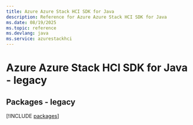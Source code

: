 ```yaml
---
title: Azure Azure Stack HCI SDK for Java
description: Reference for Azure Azure Stack HCI SDK for Java
ms.date: 08/19/2025
ms.topic: reference
ms.devlang: java
ms.service: azurestackhci
---
```

# Azure Azure Stack HCI SDK for Java - legacy
## Packages - legacy
[!INCLUDE [packages](azure-stack-hci-index.md)]